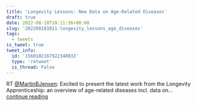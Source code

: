 ```yaml
---
title: 'Longevity Lessons: New Data on Age-Related Diseases'
draft: true
date: 2022-08-18T10:11:56+00:00
slug: '202208181011-longevity_lessons_age_diseases'
tags:
  - tweets
is_tweet: true
tweet_info:
  id: '1560102167922348032'
  type: 'retweet'
  is_thread: False
---
```




RT [@MartinBJensen](https://x.com/MartinBJensen): Excited to present the latest work from the Longevity Apprenticeship: an overview of age-related diseases incl. data on… [continue reading](https://x.com/sytelus/status/1560102167922348032)
